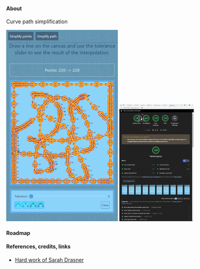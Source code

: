 #### About

Curve path simplification

<!-- <img src="src/assets/previews/2021-08-26_18-06-34.png" width="400px"> -->
<!-- <img src="src/assets/previews/2021-08-26_20-02-22-score.png" width="400px"> -->


<!-- | | | 
| :---: | :---:| 
| <img src="src/assets/previews/2021-08-26_18-06-34.png" width="300px"> | <img src="src/assets/previews/2021-08-26_20-02-22-score.png" width="300px"> |  -->


<!-- <div class="flex"> -->
<img src="src/assets/previews/2021-08-26_18-06-34.png" width="300px">
<img src="src/assets/previews/2021-08-26_20-02-22-score.png" width="200px">
<!-- </div> -->

#### Roadmap

#### References, credits, links

* [Hard work of Sarah Drasner](https://twitter.com/sarah_edo)
